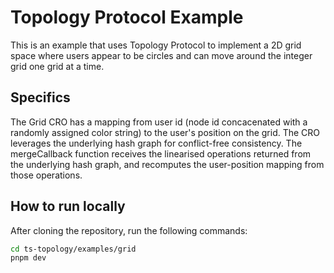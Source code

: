 # Topology Protocol Example

This is an example that uses Topology Protocol to implement a 2D grid space where users appear to be circles and can move around the integer grid one grid at a time.

## Specifics

The Grid CRO has a mapping from user id (node id concacenated with a randomly assigned color string) to the user's position on the grid. The CRO leverages the underlying hash graph for conflict-free consistency. The mergeCallback function receives the linearised operations returned from the underlying hash graph, and recomputes the user-position mapping from those operations.

## How to run locally

After cloning the repository, run the following commands:

```bash
cd ts-topology/examples/grid
pnpm dev
```
